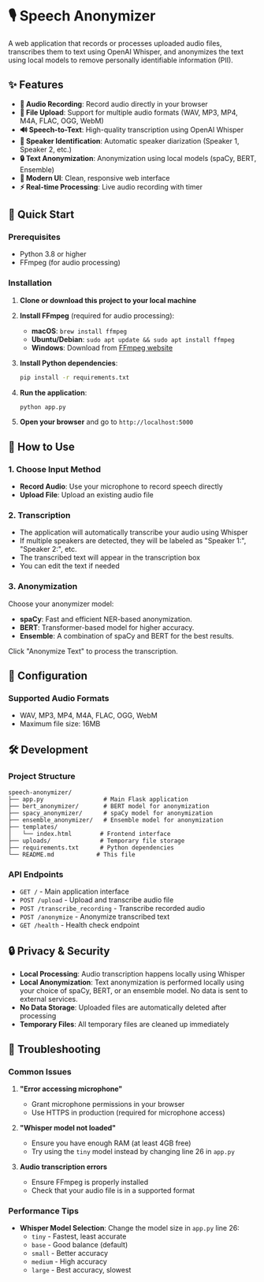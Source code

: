# 🎙️ Speech Anonymizer

A web application that records or processes uploaded audio files, transcribes them to text using OpenAI Whisper, and anonymizes the text using local models to remove personally identifiable information (PII).

## ✨ Features

- **🎤 Audio Recording**: Record audio directly in your browser
- **📁 File Upload**: Support for multiple audio formats (WAV, MP3, MP4, M4A, FLAC, OGG, WebM)
- **🔊 Speech-to-Text**: High-quality transcription using OpenAI Whisper
- **👥 Speaker Identification**: Automatic speaker diarization (Speaker 1, Speaker 2, etc.)
- **🔒 Text Anonymization**: Anonymization using local models (spaCy, BERT, Ensemble)
- **🎨 Modern UI**: Clean, responsive web interface
- **⚡ Real-time Processing**: Live audio recording with timer

## 🚀 Quick Start

### Prerequisites

- Python 3.8 or higher
- FFmpeg (for audio processing)

### Installation

1. **Clone or download this project to your local machine**

2. **Install FFmpeg** (required for audio processing):
   - **macOS**: `brew install ffmpeg`
   - **Ubuntu/Debian**: `sudo apt update && sudo apt install ffmpeg`
   - **Windows**: Download from [FFmpeg website](https://ffmpeg.org/download.html)

3. **Install Python dependencies**:
   ```bash
   pip install -r requirements.txt
   ```

4. **Run the application**:
   ```bash
   python app.py
   ```

5. **Open your browser** and go to `http://localhost:5000`

## 📖 How to Use

### 1. Choose Input Method
- **Record Audio**: Use your microphone to record speech directly
- **Upload File**: Upload an existing audio file

### 2. Transcription
- The application will automatically transcribe your audio using Whisper
- If multiple speakers are detected, they will be labeled as "Speaker 1:", "Speaker 2:", etc.
- The transcribed text will appear in the transcription box
- You can edit the text if needed

### 3. Anonymization
Choose your anonymizer model:
- **spaCy**: Fast and efficient NER-based anonymization.
- **BERT**: Transformer-based model for higher accuracy.
- **Ensemble**: A combination of spaCy and BERT for the best results.

Click "Anonymize Text" to process the transcription.

## 🔧 Configuration

### Supported Audio Formats
- WAV, MP3, MP4, M4A, FLAC, OGG, WebM
- Maximum file size: 16MB

## 🛠️ Development

### Project Structure
```
speech-anonymizer/
├── app.py                 # Main Flask application
├── bert_anonymizer/       # BERT model for anonymization
├── spacy_anonymizer/      # spaCy model for anonymization
├── ensemble_anonymizer/   # Ensemble model for anonymization
├── templates/
│   └── index.html        # Frontend interface
├── uploads/              # Temporary file storage
├── requirements.txt      # Python dependencies
└── README.md            # This file
```

### API Endpoints

- `GET /` - Main application interface
- `POST /upload` - Upload and transcribe audio file
- `POST /transcribe_recording` - Transcribe recorded audio
- `POST /anonymize` - Anonymize transcribed text
- `GET /health` - Health check endpoint

## 🔒 Privacy & Security

- **Local Processing**: Audio transcription happens locally using Whisper
- **Local Anonymization**: Text anonymization is performed locally using your choice of spaCy, BERT, or an ensemble model. No data is sent to external services.
- **No Data Storage**: Uploaded files are automatically deleted after processing
- **Temporary Files**: All temporary files are cleaned up immediately

## 🐛 Troubleshooting

### Common Issues

1. **"Error accessing microphone"**
   - Grant microphone permissions in your browser
   - Use HTTPS in production (required for microphone access)

2. **"Whisper model not loaded"**
   - Ensure you have enough RAM (at least 4GB free)
   - Try using the `tiny` model instead by changing line 26 in `app.py`

3. **Audio transcription errors**
   - Ensure FFmpeg is properly installed
   - Check that your audio file is in a supported format

### Performance Tips

- **Whisper Model Selection**: Change the model size in `app.py` line 26:
  - `tiny` - Fastest, least accurate
  - `base` - Good balance (default)
  - `small` - Better accuracy
  - `medium` - High accuracy
  - `large` - Best accuracy, slowest


